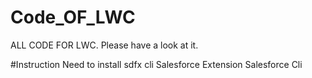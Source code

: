 # Code_OF_LWC
ALL CODE FOR LWC. Please have a look at it.


#Instruction
Need to install sdfx cli
Salesforce Extension
Salesforce Cli

